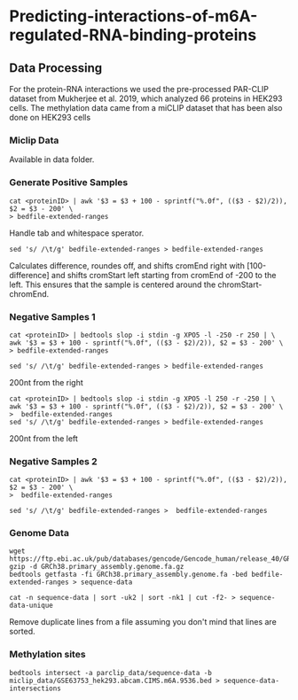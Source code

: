 # Predicting-interactions-of-m6A-regulated-RNA-binding-proteins

## Data Processing
For the protein-RNA interactions we used the pre-processed PAR-CLIP dataset from Mukherjee et al. 2019, which analyzed 66 proteins in HEK293 cells. The methylation data came from a miCLIP dataset that has been also done on HEK293 cells
### Miclip Data
Available in data folder.

### Generate Positive Samples
```console
cat <proteinID> | awk '$3 = $3 + 100 - sprintf("%.0f", (($3 - $2)/2)), $2 = $3 - 200' \
> bedfile-extended-ranges
```
Handle tab and whitespace sperator.
```console
sed 's/ /\t/g' bedfile-extended-ranges > bedfile-extended-ranges
```
Calculates difference, roundes off, and shifts cromEnd right with [100-difference] and shifts cromStart left starting from cromEnd of -200 to the left.
This ensures that the sample is centered around the chromStart-chromEnd.

### Negative Samples 1
```console
cat <proteinID> | bedtools slop -i stdin -g XPO5 -l -250 -r 250 | \
awk '$3 = $3 + 100 - sprintf("%.0f", (($3 - $2)/2)), $2 = $3 - 200' \ 
> bedfile-extended-ranges
```
```console
sed 's/ /\t/g' bedfile-extended-ranges > bedfile-extended-ranges
```
200nt from the right
```console
cat <proteinID> | bedtools slop -i stdin -g XPO5 -l 250 -r -250 | \
awk '$3 = $3 + 100 - sprintf("%.0f", (($3 - $2)/2)), $2 = $3 - 200' \
>  bedfile-extended-ranges
sed 's/ /\t/g' bedfile-extended-ranges > bedfile-extended-ranges
```
200nt from the left

### Negative Samples 2
```console
cat <proteinID> | awk '$3 = $3 + 100 - sprintf("%.0f", (($3 - $2)/2)), $2 = $3 - 200' \
>  bedfile-extended-ranges
```
```console
sed 's/ /\t/g' bedfile-extended-ranges >  bedfile-extended-ranges
```

### Genome Data
```console
wget https://ftp.ebi.ac.uk/pub/databases/gencode/Gencode_human/release_40/GRCh38.primary_assembly.genome.fa.gz
gzip -d GRCh38.primary_assembly.genome.fa.gz
bedtools getfasta -fi GRCh38.primary_assembly.genome.fa -bed bedfile-extended-ranges > sequence-data
```
```console
cat -n sequence-data | sort -uk2 | sort -nk1 | cut -f2- > sequence-data-unique
```
Remove duplicate lines from a file assuming you don't mind that lines are sorted.

### Methylation sites
```console
bedtools intersect -a parclip_data/sequence-data -b miclip_data/GSE63753_hek293.abcam.CIMS.m6A.9536.bed > sequence-data-intersections
```
